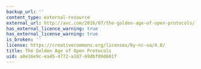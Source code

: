 ```yaml
---
backup_url: ''
content_type: external-resource
external_url: http://avc.com/2016/07/the-golden-age-of-open-protocols/
has_external_licence_warning: true
has_external_license_warning: true
is_broken: ''
license: https://creativecommons.org/licenses/by-nc-sa/4.0/
title: The Golden Age of Open Protocols
uid: a0e16e9c-ea45-4772-a187-69dbf09d601f
---
```


